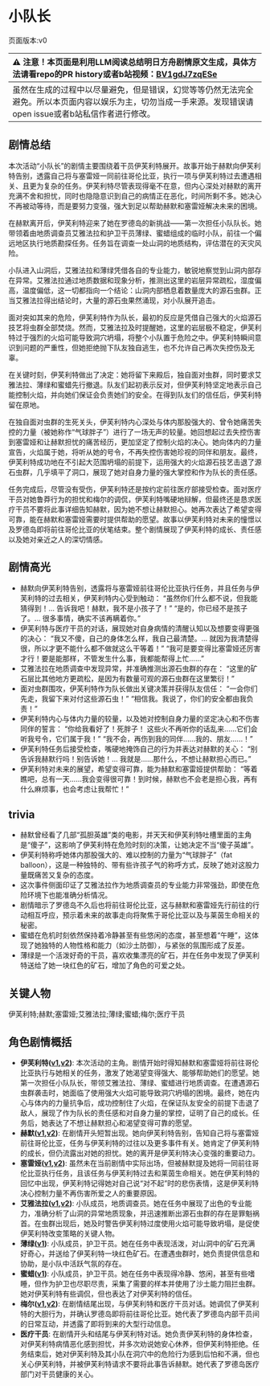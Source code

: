 # 小队长
页面版本:v0
 

| :warning: 注意！本页面是利用LLM阅读总结明日方舟剧情原文生成，具体方法请看repo的PR history或者b站视频：[BV1gdJ7zqESe](https://www.bilibili.com/video/BV1gdJ7zqESe/)         |
|:----------------------------|
| 虽然在生成的过程中以尽量避免，但是错误，幻觉等等仍然无法完全避免。所以本页面内容以娱乐为主，切勿当成一手来源。发现错误请open issue或者b站私信作者进行修改。|



## 剧情总结
本次活动“小队长”的剧情主要围绕着干员伊芙利特展开。故事开始于赫默向伊芙利特告别，透露自己将与塞雷娅一同前往哥伦比亚，执行一项与伊芙利特过去遭遇相关、且更为复杂的任务。伊芙利特尽管表现得毫不在意，但内心深处对赫默的离开充满不舍和担忧，同时也隐隐意识到自己的病情正在恶化，时间所剩不多。她决心不再被动等待，而是要努力变强，强大到足以帮助赫默和塞雷娅解决未来的困境。

在赫默离开后，伊芙利特迎来了她在罗德岛的新挑战——第一次担任小队队长。她带领着由地质调查员艾雅法拉和护卫干员薄绿、蜜蜡组成的临时小队，前往一个偏远地区执行地质勘探任务。任务旨在调查一处山洞的地质结构，评估潜在的天灾风险。

小队进入山洞后，艾雅法拉和薄绿凭借各自的专业能力，敏锐地察觉到山洞内部存在异常。艾雅法拉通过地质数据和现象分析，推测出这里的岩层异常疏松，湿度偏高，温度偏低，这一切都指向一个结论：山洞内部栖息着数量庞大的源石虫群。正当艾雅法拉得出结论时，大量的源石虫果然涌现，对小队展开追击。

面对突如其来的危险，伊芙利特作为队长，最初的反应是凭借自己强大的火焰源石技艺将虫群全部焚烧。然而，艾雅法拉及时提醒她，这里的岩层极不稳定，伊芙利特过于强烈的火焰可能导致洞穴坍塌，将整个小队置于危险之中。伊芙利特瞬间意识到问题的严重性，但她拒绝抛下队友独自逃生，也不允许自己再次失控伤及无辜。

在关键时刻，伊芙利特做出了决定：她将留下来殿后，独自面对虫群，同时要求艾雅法拉、薄绿和蜜蜡先行撤退。队友们起初表示反对，但伊芙利特坚定地表示自己能控制火焰，并向她们保证会负责她们的安全。在得到队友们的信任后，伊芙利特留在原地。

在独自面对虫群的生死关头，伊芙利特内心深处与体内那股强大的、曾令她痛苦失控的力量（被她称作“气球胖子”）进行了一场无声的较量。她回想起过去失控伤害到塞雷娅和让赫默担忧的痛苦经历，更加坚定了控制火焰的决心。她向体内的力量宣告，火焰属于她，将听从她的号令，不再失控伤害她珍视的同伴和朋友。最终，伊芙利特成功地在不引起大范围坍塌的前提下，运用强大的火焰源石技艺击退了源石虫群，几乎填平了洞口，展现了她对自身力量的强大掌控和作为队长的责任感。

任务完成后，尽管没有受伤，伊芙利特还是按约定前往医疗部接受检查。面对医疗干员对她鲁莽行为的担忧和梅尔的调侃，伊芙利特嘴硬地辩解，但最终还是恳求医疗干员不要将此事详细告知赫默，因为她不想让赫默担心。她再次表达了希望变得可靠，能在赫默和塞雷娅需要时提供帮助的愿望。故事以伊芙利特对未来的憧憬以及罗德岛即将前往哥伦比亚的伏笔结束。整个剧情展现了伊芙利特的成长、责任感以及她对亲近之人的深切情感。
## 剧情高光
*   赫默向伊芙利特告别，透露将与塞雷娅前往哥伦比亚执行任务，并且任务与伊芙利特的过去相关，伊芙利特内心受到触动：
    “虽然你们什么都不说，但我能猜得到！... 告诉我吧！赫默，我不是小孩子了！”
    “是的，你已经不是孩子了。... 很多事情，确实不该再瞒着你。”
*   伊芙利特与医疗干员的对话，展现她对自身病情的清醒认知以及想要变得更强的决心：
    “我又不傻，自己的身体怎么样，我自己最清楚。... 就因为我清楚得很，所以才更不能什么都不做就这么干等着！”
    “我可是要变得比塞雷娅还厉害才行！要是能那样，不管发生什么事，我都能帮得上忙......”
*   艾雅法拉在地质调查中发现异常，并准确推测出源石虫群的存在：
    “这里的矿石层比其他地方更疏松，是因为有数量可观的源石虫群在这里繁衍！”
*   面对虫群围攻，伊芙利特作为队长做出关键决策并获得队友信任：
    “一会你们先走，我留下来对付这些源石虫！”
    “相信我。我说了，你们的安全都由我负责！”
*   伊芙利特内心与体内力量的较量，以及她对控制自身力量的坚定决心和不伤害同伴的誓言：
    “你给我看好了！死胖子！ 这些火不再听你的话乱来......它们会听我号令，它们属于我！”
    “我不会，再伤到我的同伴......我的、朋友......！”
*   伊芙利特任务后接受检查，嘴硬地掩饰自己的行为并表达对赫默的关心：
    “别告诉我赫默行吗！别告诉她！... 我就是......那什么，不想让赫默担心而已。”
*   伊芙利特对未来的展望，希望变得可靠，能为赫默和塞雷娅提供帮助：
    “等着瞧吧，总有一天......我会变得很可靠！到时候，赫默也不会老是担心我，再有什么麻烦事，也会考虑让我帮忙！”
## trivia
*   赫默曾经看了几部“孤胆英雄”类的电影，并天天和伊芙利特吐槽里面的主角是“傻子”，这影响了伊芙利特在危险时刻的决策，让她决定不当“傻子英雄”。
*   伊芙利特称呼她体内那股强大的、难以控制的力量为“气球胖子”（fat balloon），这是一种独特的、带有些许孩子气的称呼方式，反映了她对这股力量既痛苦又复杂的态度。
*   这次事件侧面印证了艾雅法拉作为地质调查员的专业能力非常强劲，即使在危险环境下也能准确分析情况。
*   剧情暗示了罗德岛不久后也将前往哥伦比亚，这与赫默和塞雷娅先行前往的行动相互呼应，预示着未来的故事走向将聚焦于哥伦比亚以及与莱茵生命相关的秘密。
*   蜜蜡在危机时刻依然保持着冷静甚至有些悠闲的态度，甚至想着“午睡”，这体现了她独特的人物性格和能力（如沙土防御），与紧张的氛围形成了反差。
*   薄绿是一个活泼好奇的干员，喜欢收集漂亮的矿石，并在任务中发现了伊芙利特送给了她一块红色的矿石，增加了角色的可爱之处。
## 关键人物
伊芙利特;赫默;塞雷娅;艾雅法拉;薄绿;蜜蜡;梅尔;医疗干员
## 角色剧情概括
-   **伊芙利特([v1](../chars/char_134_ifrit.md),[v2](../char_v3/char_134_ifrit.md))**: 本次活动的主角。剧情开始时得知赫默和塞雷娅将前往哥伦比亚执行与她相关的任务，激发了她渴望变得强大、能够帮助她们的愿望。她第一次担任小队队长，带领艾雅法拉、薄绿、蜜蜡进行地质调查。在遭遇源石虫群袭击时，她面临了使用强大火焰可能导致洞穴坍塌的困境。最终，她在内心与体内的力量抗争后，成功控制住了火焰，在保证队友安全的前提下击退了敌人，展现了作为队长的责任感和对自身力量的掌控，证明了自己的成长。任务后，她表达了不想让赫默担心和渴望变得可靠的愿望。
-   **赫默([v1](../chars/char_108_silent.md),[v2](../char_v3/char_108_silent.md))**: 在剧情开头短暂出现。她向伊芙利特告别，告知自己将与塞雷娅前往哥伦比亚，任务与伊芙利特的过往以及更多事件有关。她肯定了伊芙利特的成长，但仍流露出对她的担忧。她的离开是伊芙利特决心变强的重要动力。
-   **塞雷娅([v1](../chars/char_202_demkni.md),[v2](../char_v3/char_202_demkni.md))**: 虽然未在当前剧情中实际出场，但被赫默提及她将一同前往哥伦比亚执行任务，且该任务与伊芙利特过去和莱茵生命相关。她在伊芙利特的回忆中出现，伊芙利特记得她对自己说“对不起”时的悲伤表情，这是伊芙利特决心控制力量不再伤害所爱之人的重要原因。
-   **艾雅法拉([v1](../chars/char_180_amgoat.md),[v2](../char_v3/char_180_amgoat.md))**: 小队成员，地质调查员。她在任务中展现了出色的专业能力，准确分析了山洞的异常地质现象，并迅速推断出源石虫群的存在是罪魁祸首。在虫群出现后，她及时警告伊芙利特过度使用火焰可能导致坍塌，是促使伊芙利特改变策略的关键人物。
-   **薄绿([v1](../chars/char_388_mint.md))**: 小队成员，护卫干员。她在任务中表现活泼，对山洞中的矿石充满好奇心，并送给了伊芙利特一块红色矿石。在遭遇虫群时，她负责提供信息和协助，是小队中活跃气氛的存在。
-   **蜜蜡([v1](../chars/char_344_beewax.md))**: 小队成员，护卫干员。她在任务中表现得冷静、悠闲，甚至有些嗜睡，但作为护卫也尽职尽责，采集了需要的样本并使用了沙土能力阻拦虫群。她对伊芙利特有些调侃，但也表达了对伊芙利特的信任。
-   **梅尔([v1](../chars/char_242_otter.md),[v2](../char_v3/char_242_otter.md))**: 在剧情结尾出现，与伊芙利特和医疗干员对话。她调侃了伊芙利特的大胆行为，并确认罗德岛即将前往哥伦比亚。她代表了罗德岛内部干员间的日常互动，并透露了即将到来的大型行动信息。
-   **医疗干员**: 在剧情开头和结尾与伊芙利特对话。她负责伊芙利特的身体检查，对伊芙利特病情恶化感到担忧，并多次劝说她安心休养，但伊芙利特拒绝。任务结束后，她对伊芙利特及其小队在洞穴中的危险行为感到后怕和不满，但也关心伊芙利特，并被伊芙利特请求不要将此事告诉赫默。她代表了罗德岛医疗部门对干员健康的关心。